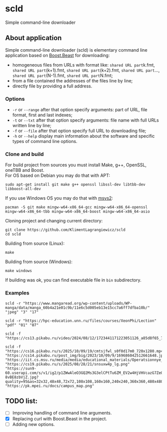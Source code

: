 # scld
Simple command-line downloader

## About application
Simple command-line downloader (scld) is elementary command line application based on [Boost.Beast](https://github.com/boostorg/beast) for downloading:
 + homogeneous files from URLs with format like: `shared URL part`k.fmt, `shared URL part`(k+1).fmt, `shared URL part`(k+2).fmt, `shared URL part`..., `shared URL part`(N-1).fmt, `shared URL part`N.fmt;  
 + from a file contained the addresses of the files line by line;  
 + directly file by providing a full address.

### Options
 + `-r` or `--range` after that option specify arguments: part of URL, file format, first and last indexes;  
 + `-t` or `--txt` after that option specify arguments: file name with full URLs written line by line;  
 + `-f` or `--file` after that option specify full URL to downloading file;  
 + `-h` or `--help` display main information about the software and specific types of command line options.

### Clone and build
For build project from sources you must install Make, g++, OpenSSL, oneTBB and Boost.  
For OS based on Debian you may do that with APT:  
```
sudo apt-get install git make g++ openssl libssl-dev libtbb-dev libboost-all-dev
```
If you use Windows OS you may do that with [msys2](https://www.msys2.org/):  
```
pacman -S git make mingw-w64-x86_64-gcc mingw-w64-x86_64-openssl mingw-w64-x86_64-tbb mingw-w64-x86_64-boost mingw-w64-x86_64-asio
```
Cloning project and changing current directory:  
```
git clone https://github.com/KlimentLagrangiewicz/scld
cd scld
```
Building from source (Linux):  
```
make
```
Building from source (Windows):  
```
make windows
```
If building was ok, you can find executable file in `bin` subdirectory.  

### Examples
```
scld -r "https://www.mangaread.org/wp-content/uploads/WP-manga/data/manga_60b4a21e01c9b/11e6c5d005eb13e15cc7a6ff7dfba10b/" "jpeg" "3" "17"
```
```
scld -r "https://hpc-education.unn.ru/files/courses/XeonPhi/Lection" "pdf" "01" "07"
```
```
scld -f "https://cs13.pikabu.ru/video/2024/08/12/1723441171223051126_a85d8f65_720x720.webm"
```
```
scld -f "https://cs16.pikabu.ru/s/2025/10/09/19/cmtsjfwl_s0f0d17m0_720x1280.mp4" "https://cs14.pikabu.ru/post_img/big/2023/10/09/9/169686042512661648.jpg" "https://iit.cs.msu.ru/media/media/educational_materials/Operatsionnye_sistemy_vzaimodeystvie_protsessov.pdf" "https://cs19.pikabu.ru/s/2025/08/28/21/snsuxw4p_lg.png" "https://sun9-60.userapi.com/s/v1/ig2/p1ZWwAleO3GQ2Ms3G3elCPtTu6ZM_EV2w4HjVHVcazG7ZeOUTU_g5LbkZunCJ057AVco7dSHoamb4-8vBE8zbVjZ.jpg?quality=95&as=32x32,48x48,72x72,108x108,160x160,240x240,360x360,480x480,540x540,640x640,720x720,1080x1080,1280x1280,1440x1440,2560x2560" "https://pk.mpei.ru/docs/campus_map.png"
```


## TODO list:
- [ ] Improving handling of command line arguments.
- [x] Replacing curl with Boost.Beast in the project.
- [ ] Adding new options.
